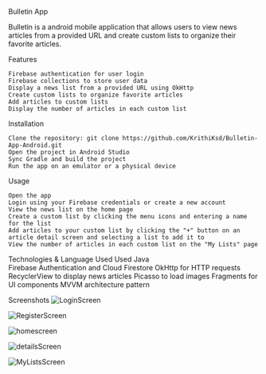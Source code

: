 Bulletin App

Bulletin is a android mobile application that allows users to view news articles from a provided URL and create custom lists to organize their favorite articles.


Features

    Firebase authentication for user login
    Firebase collections to store user data
    Display a news list from a provided URL using OkHttp
    Create custom lists to organize favorite articles
    Add articles to custom lists
    Display the number of articles in each custom list

Installation

    Clone the repository: git clone https://github.com/KrithiKsd/Bulletin-App-Android.git
    Open the project in Android Studio
    Sync Gradle and build the project
    Run the app on an emulator or a physical device

Usage

    Open the app
    Login using your Firebase credentials or create a new account
    View the news list on the home page
    Create a custom list by clicking the menu icons and entering a name for the list
    Add articles to your custom list by clicking the "+" button on an article detail screen and selecting a list to add it to
    View the number of articles in each custom list on the "My Lists" page

Technologies & Language Used
    Used Java 	
    Firebase Authentication and Cloud Firestore
    OkHttp for HTTP requests
    RecyclerView to display news articles
    Picasso to load images
    Fragments for UI components
    MVVM architecture pattern

Screenshots
![LoginScreen](https://user-images.githubusercontent.com/105166745/222543510-2fbf1756-eb58-4142-97c7-5668c3c6d1bc.png)

![RegisterScreen](https://user-images.githubusercontent.com/105166745/222543697-c96a9c9f-0054-4d98-94e3-2a7723f51d03.png)

![homescreen](https://user-images.githubusercontent.com/105166745/222543754-df49ca78-f1a4-4490-ba60-ffb011b8d8e8.png)

![detailsScreen](https://user-images.githubusercontent.com/105166745/222543806-e4ef7b85-3128-4b1f-82d5-b1fc93af3bc0.png)

![MyListsScreen](https://user-images.githubusercontent.com/105166745/222543855-42a2a7f7-1f84-42d8-8b95-f2e1b17ab98e.png)
